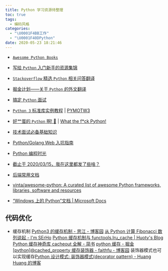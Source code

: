 ```yaml
---
title: Python 学习资源待整理
toc: true
tags:
  - 编码风格
categories:
  - "\U0001F4BB工作"
  - "\U0001F40DPython"
date: 2020-05-23 18:21:46
---
```

- [`Awesome Python Books`](https://github.com/imoyao/awesome-python-books)

- [写给 `Python` 入门新手的资源集锦](Storage_Ocean/for_who_new_to_Python.md)

- [`Stackoverflow` 精选 `Python` 相关问答翻译](Storage_Ocean/stackoverflow_Python_Q%26A_2_zhcn.md)

- [掘金计划——关于 `Python` 的外文翻译](Storage_Ocean/gold_miner.md)

- [搞定 `Python` 面试](Storage_Ocean/interview_of_Python.md)

- [`Python 3` 标准库实例教程](https://pythoncaff.com/docs/pymotw)   |  [PYMOTW3](https://pymotw.com/3/)

- [好艹蛋的 `Python` 啊! 🐍](https://github.com/leisurelicht/wtfpython-cn) | [What the f*ck Python!](https://github.com/satwikkansal/wtfpython)

- [技术面试必备基础知识](Storage_Ocean/tech_interview_note.md)

- [Python/Golang Web 入坑指南](https://github.com/PegasusWang/python-web-guide)

- [Python 编程时光](https://github.com/BingmingWong/PythonCodingTime)
- [截止于 2020/03/15，我在这里都发了些啥？](https://mp.weixin.qq.com/s?__biz=MzIzMzMzOTI3Nw==&mid=100001437&idx=1&sn=231519c53eccb99e6f21f3dbded13c7f&chksm=6886667f5ff1ef69b3cf8bb5412e94c5474376e6ca4780a68c668a68c797939005332447dfc8&mpshare=1&scene=1&srcid=&sharer_sharetime=1590257047111&sharer_shareid=8202d2f354f732a9870f9878c16f0333&key=0ec41421bb0561061922bc3675ee47c8aecf3ec066d15992abb1d59f84bb0af35ad77f56f110c4c4cbac5219716fb7718ccbc4ae19ae481f68c17664f7873fd8180ebba27b4c1ef2cc8bc42ad404c942&ascene=1&uin=MjA3MzMwNjExMg%3D%3D&devicetype=Windows+10+x64&version=62090070&lang=zh_CN&exportkey=AxDgIXRf0yvEBBODlHSqPb8%3D&pass_ticket=ZFTbz7MzRwdM656FVRAeGuPTtew0eT4pg2p7dgCvVBQCL%2BfqDoerSOJC8QlRZtSG)

- [后端常用文档](https://github.com/docs4dev/docs4dev)
- [vinta/awesome-python: A curated list of awesome Python frameworks, libraries, software and resources](https://github.com/vinta/awesome-python#readme)
- [“Windows 上的 Python”文档 | Microsoft Docs](https://docs.microsoft.com/zh-cn/windows/python/)
## 代码优化
- 缓存机制
[Python3 的缓存机制 - 思江 - 博客园](https://www.cnblogs.com/liunaixu/p/12364655.html)
[从 Python 计算 Fibonacci 数列说起 - I'm SErHo](https://serholiu.com/talk-python-fibonacci)
[Python 缓存机制与 functools.lru_cache | Huoty's Blog](https://blog.konghy.cn/2016/04/20/python-cache/)
[Python 缓存神奇库 cacheout 全解 - 简书](https://www.jianshu.com/p/f03640646c9c)
[python 缓存 - 掘金](https://juejin.im/post/6844903930476888071)
[[python]@cached_property 缓存装饰器 - faithfu - 博客园](https://www.cnblogs.com/faithfu/p/10365868.html)
装饰器模式也可以实现缓存[Python 设计模式: 装饰器模式(decorator pattern) - Huang Huang 的博客](https://mozillazg.com/2016/08/python-decorator-pattern.html)
